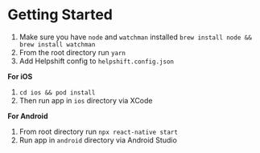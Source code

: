 # Getting Started

 1. Make sure you have `node` and `watchman` installed
	 ```brew install node && brew install watchman```
 2. From the root directory run `yarn`  
 3. Add Helpshift config to  `helpshift.config.json`

**For iOS**
 1. `cd ios && pod install`
 2. Then run app in `ios`  directory via XCode

**For Android**
 1. From root directory run `npx react-native start`
 2. Run app in `android` directory via Android Studio
